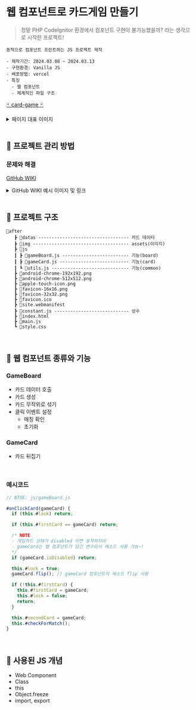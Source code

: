 # 웹 컴포넌트로 카드게임 만들기

> 정말 PHP CodeIgnitor 환경에서 컴포넌트 구현이 불가능했을까? 라는 생각으로 시작한 프로젝트!

```
동적으로 컴포넌트 프린트하는 JS 프로젝트 제작

- 제작기간: 2024.03.08 ~ 2024.03.13
- 구현환경: Vanilla JS
- 배포방법: vercel
- 특징
  - 웹 컴포넌트
  - 체계적인 파일 구조
```

[🃏 card-game 🃏](https://card-game-liard.vercel.app/)

<details>
<summary>페이지 대표 이미지</summary>

<img width="1680" alt="스크린샷 2024-03-21 오후 4 20 39" src="https://github.com/DuetoPark/super-super-glue/assets/69448900/e56cced4-bce2-4226-8ac2-797f5505f9f9">
<img width="1680" alt="스크린샷 2024-03-21 오후 4 20 52" src="https://github.com/DuetoPark/super-super-glue/assets/69448900/6ee1acc4-c6e7-4682-8ea7-4935013d4c33">
</details>

<br/>

## 🦄 프로젝트 관리 방법

### 문제와 해결

[GitHub WIKI](https://github.com/DuetoPark/card-game/wiki)

<details>
<summary>GitHub WIKI 예시 이미지 및 링크</summary>

<img width="1246" alt="스크린샷 2024-03-21 오후 4 23 07" src="https://github.com/DuetoPark/super-super-glue/assets/69448900/b3db028f-1245-40b2-93a2-15ff211606a6">

#### 리팩토링

- [vanilla JS로 web component 구현](https://github.com/DuetoPark/card-game/wiki/vanilla-JS%EB%A1%9C-web-component-%EA%B5%AC%ED%98%84)
- [상수 관리](https://github.com/DuetoPark/card-game/wiki/%EC%83%81%EC%88%98-%EA%B4%80%EB%A6%AC)
- [기능별로 디렉토리 정리](https://github.com/DuetoPark/card-game/wiki/%EA%B8%B0%EB%8A%A5%EB%B3%84%EB%A1%9C-%EB%94%94%EB%A0%89%ED%86%A0%EB%A6%AC-%EC%A0%95%EB%A6%AC)

#### 그 외

- [카드가 뒤집히는 동안 어떻게 클릭 이벤트를 막지?](https://github.com/DuetoPark/card-game/wiki/%EC%B9%B4%EB%93%9C%EA%B0%80-%EB%92%A4%EC%A7%91%ED%9E%88%EB%8A%94-%EB%8F%99%EC%95%88-%EC%96%B4%EB%96%BB%EA%B2%8C-%ED%81%B4%EB%A6%AD-%EC%9D%B4%EB%B2%A4%ED%8A%B8%EB%A5%BC-%EB%A7%89%EC%A7%80%3F)
- [구조분해할당 진또배기로 사용하기](https://github.com/DuetoPark/card-game/wiki/%EA%B5%AC%EC%A1%B0%EB%B6%84%ED%95%B4%ED%95%A0%EB%8B%B9-%EC%A7%84%EB%98%90%EB%B0%B0%EA%B8%B0%EB%A1%9C-%EC%82%AC%EC%9A%A9%ED%95%98%EA%B8%B0)

</details>

<br/>

## 🦁 프로젝트 구조

```
📂after
   ┣ 📂datas ---------------------------------- 카드 데이터
   ┣ 📂img ------------------------------------ assets(이미지)
   ┣ 📂js
   ┃ ┣ 📜gameBoard.js ------------------------- 기능(board)
   ┃ ┣ 📜gameCard.js -------------------------- 기능(card)
   ┃ ┗ 📜utils.js ----------------------------- 기능(common)
   ┣ 📜android-chrome-192x192.png
   ┣ 📜android-chrome-512x512.png
   ┣ 📜apple-touch-icon.png
   ┣ 📜favicon-16x16.png
   ┣ 📜favicon-32x32.png
   ┣ 📜favicon.ico
   ┣ 📜site.webmanifest
   ┣ 📜constant.js ---------------------------- 상수
   ┣ 📜index.html
   ┣ 📜main.js
   ┗ 📜style.css
```

<br/>

## 🎨 웹 컴포넌트 종류와 기능

### GameBoard

- 카드 데이터 호출
- 카드 생성
- 카드 무작위로 섞기
- 클릭 이벤트 설정
  - 매칭 확인
  - 초기화

### GameCard

- 카드 뒤집기

<br/>

### 예시코드

```javascript
// NTOE: js/gameBoard.js

#onClickCard(gameCard) {
  if (this.#lock) return;

  if (this.#firstCard == gameCard) return;

  /* NOTE
  - 게임카드 상태가 disabled 이면 동작하지마
  - gameCard는 웹 컴포넌트가 담긴 변수라서 메소드 사용 가능~!
  */
  if (gameCard.isDisabled) return;

  this.#lock = true;
  gameCard.flip(); // gameCard 컴포넌트의 메소드 flip 사용

  if (!this.#firstCard) {
    this.#firstCard = gameCard;
    this.#lock = false;
    return;
  }

  this.#secondCard = gameCard;
  this.#checkForMatch();
}
```

<br/>

## 🥕 사용된 JS 개념

- Web Component
- Class
- this
- Object.freeze
- import, export
